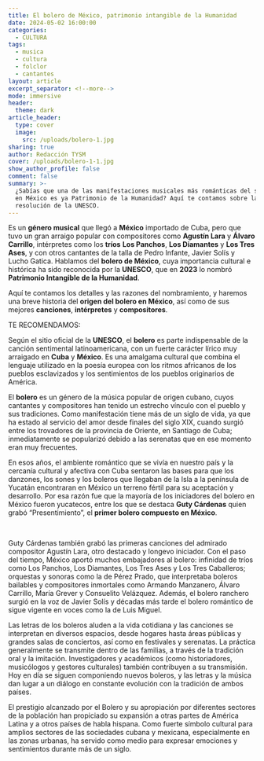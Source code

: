 ```yaml
---
title: El bolero de México, patrimonio intangible de la Humanidad
date: 2024-05-02 16:00:00
categories:
  - CULTURA
tags:
  - musica
  - cultura
  - folclor
  - cantantes
layout: article
excerpt_separator: <!--more-->
mode: immersive
header:
  theme: dark
article_header:
  type: cover
  image:
    src: /uploads/bolero-1.jpg
sharing: true
author: Redacción TYSM
cover: /uploads/bolero-1-1.jpg
show_author_profile: false
comment: false
summary: >-
  ¿Sabías que una de las manifestaciones musicales más románticas del siglo XX
  en México es ya Patrimonio de la Humanidad? Aquí te contamos sobre la
  resolución de la UNESCO.
---
```

Es un **género musical** que llegó a **México** importado de Cuba, pero que tuvo un gran arraigo popular con compositores como **Agustín Lara** y **Álvaro Carrillo**, intérpretes como los **tríos** **Los Panchos**, **Los Diamantes** y **Los Tres Ases**, y con otros cantantes de la talla de Pedro Infante, Javier Solís y Lucho Gatica. Hablamos del **bolero de México**, cuya importancia cultural e histórica ha sido reconocida por la **UNESCO**, que en **2023** lo nombró **Patrimonio Intangible de la Humanidad**.

Aquí te contamos los detalles y las razones del nombramiento, y haremos una breve historia del **origen del bolero en México**, así como de sus mejores **canciones**, **intérpretes** y **compositores**.

TE RECOMENDAMOS:

Según el sitio oficial de la **UNESCO**, el **bolero** es parte indispensable de la canción sentimental latinoamericana, con un fuerte carácter lírico muy arraigado en **Cuba** y **México**. Es una amalgama cultural que combina el lenguaje utilizado en la poesía europea con los ritmos africanos de los pueblos esclavizados y los sentimientos de los pueblos originarios de América.

El  **bolero** es un género de la música popular de origen cubano,  cuyos cantantes y compositores han tenido un estrecho vínculo con el pueblo y sus tradiciones. Como manifestación tiene más de un siglo de vida, ya que ha estado al servicio del amor desde finales del siglo XIX, cuando surgió entre los trovadores de la provincia de Oriente, en Santiago de Cuba; inmediatamente se popularizó debido a las serenatas que en ese momento eran muy frecuentes.

En esos años, el ambiente romántico que se vivía en nuestro país  y la cercanía cultural y afectiva con Cuba sentaron las bases para que los danzones, los sones y los boleros que llegaban de la Isla a la península de Yucatán encontraran en México un terreno fértil para su aceptación y desarrollo. Por esa razón fue que la mayoría de los iniciadores del bolero en México fueron yucatecos, entre los que se destaca **Guty Cárdenas** quien grabó “Presentimiento”, el **primer bolero compuesto en México**.

&nbsp;

Guty Cárdenas también grabó las primeras canciones del admirado compositor Agustín Lara, otro destacado y longevo iniciador. Con el paso del tiempo, México aportó muchos embajadores al bolero: infinidad de tríos como Los Panchos, Los Diamantes, Los Tres Ases y Los Tres Caballeros; orquestas y sonoras como la de Pérez Prado, que interpretaba boleros bailables y compositores inmortales como Armando Manzanero, Álvaro Carrillo, María Grever y Consuelito Velázquez. Además,  el bolero ranchero surgió en la voz de Javier Solís y décadas más tarde el bolero romántico de sigue vigente en voces como la de Luis Miguel.

Las letras de los boleros aluden a la vida cotidiana y las canciones se interpretan en diversos espacios, desde hogares hasta áreas públicas y grandes salas de conciertos, así como en festivales y serenatas. La práctica generalmente se transmite dentro de las familias, a través de la tradición oral y la imitación. Investigadores y académicos (como historiadores, musicólogos y gestores culturales) también contribuyen a su transmisión. Hoy en día se siguen componiendo nuevos boleros, y las letras y la música dan lugar a un diálogo en constante evolución con la tradición de ambos países.

El prestigio alcanzado por el Bolero y su apropiación por diferentes sectores de la población han propiciado su expansión a otras partes de América Latina y a otros países de habla hispana. Como fuerte símbolo cultural para amplios sectores de las sociedades cubana y mexicana, especialmente en las zonas urbanas, ha servido como medio para expresar emociones y sentimientos durante más de un siglo.